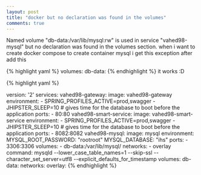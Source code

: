 ```yaml
---
layout: post
title: "docker but no declaration was found in the volumes"
comments: true
---
```

Named volume "db-data:/var/lib/mysql:rw" is used in service "vahed98-mysql" but no declaration was found in the volumes section.
when i want to create docker compose to create container mysql i get this exception 
after add this  

{% highlight yaml %}
volumes:
  db-data:
{% endhighlight %}
it works :D

{% highlight yaml %}

version: '2'
services:
    vahed98-gateway:
        image: vahed98-gateway
        environment:
            - SPRING_PROFILES_ACTIVE=prod,swagger
            - JHIPSTER_SLEEP=10 # gives time for the database to boot before the application
        ports:
            - 80:80
    vahed98-smart-service:
        image: vahed98-smart-service
        environment:
            - SPRING_PROFILES_ACTIVE=prod,swagger
            - JHIPSTER_SLEEP=10 # gives time for the database to boot before the application
        ports:
            - 8082:8082
    vahed98-mysql:
        image: mysql
        environment:
            MYSQL_ROOT_PASSWORD: "rootroot"
            MYSQL_DATABASE: "ihs"
        ports:
            - 3306:3306
        volumes:
            - db-data:/var/lib/mysql/
        networks:
            - overlay
        command: mysqld --lower_case_table_names=1 --skip-ssl --character_set_server=utf8 --explicit_defaults_for_timestamp
volumes:
  db-data:
networks:
  overlay:
{% endhighlight %}
